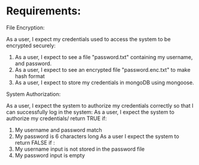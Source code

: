 # Requirements:

File Encryption:

As a user, I expect my credentials used to access the system to be encrypted securely:

1. As a user, I expect to see a file "password.txt" containing my username, and password.
2. As a user, I expect to see an encrypted file "password.enc.txt" to make hash format
3. As a user, I expect to store my credentials in mongoDB using mongoose.

System Authorization:

As a user, I expect the system to authorize my credentials correctly so that I can successfully log in the system:
As a user, I expect the system to authorize my credentials/ return TRUE if:

1. My username and password match
2. My password is 6 characters long
   As a user I expect the system to return FALSE if :
3. My username input is not stored in the password file
4. My password input is empty
